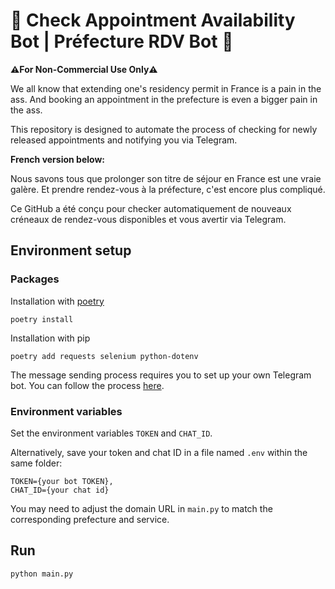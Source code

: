# 🤖 Check Appointment Availability Bot | Préfecture RDV Bot 🤖

**⚠️For Non-Commercial Use Only⚠️**

We all know that extending one's residency permit in France is a pain in the ass. And booking an appointment in the prefecture is even a bigger pain in the ass. 

This repository is designed to automate the process of checking for newly released appointments and notifying you via Telegram.

**French version below:**

Nous savons tous que prolonger son titre de séjour en France est une vraie galère. Et prendre rendez-vous à la préfecture, c'est encore plus compliqué.

Ce GitHub a été conçu pour checker automatiquement de nouveaux créneaux de rendez-vous disponibles et vous avertir via Telegram.

## Environment setup

### Packages

Installation with [poetry](https://python-poetry.org)
```
poetry install
```

Installation with pip
```
poetry add requests selenium python-dotenv
```

The message sending process requires you to set up your own Telegram bot. You can follow the process [here](https://stackoverflow.com/questions/75116947/how-to-send-messages-to-telegram-using-python).

### Environment variables
Set the environment variables `TOKEN` and `CHAT_ID`.

Alternatively, save your token and chat ID in a file named ```.env``` within the same folder:

```
TOKEN={your bot TOKEN},
CHAT_ID={your chat id}
```

You may need to adjust the domain URL in ```main.py``` to match the corresponding prefecture and service.

## Run
```
python main.py
```

